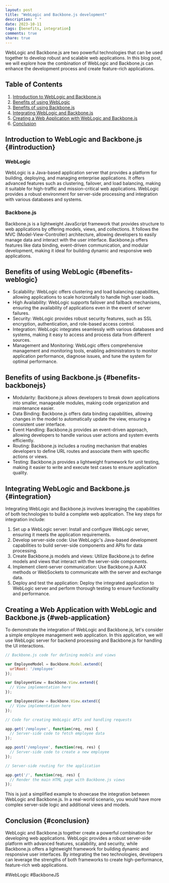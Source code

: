 ```yaml
---
layout: post
title: "WebLogic and Backbone.js development"
description: " "
date: 2023-10-11
tags: [benefits, integration]
comments: true
share: true
---
```


WebLogic and Backbone.js are two powerful technologies that can be used together to develop robust and scalable web applications. In this blog post, we will explore how the combination of WebLogic and Backbone.js can enhance the development process and create feature-rich applications.

## Table of Contents
1. [Introduction to WebLogic and Backbone.js](#introduction)
2. [Benefits of using WebLogic](#benefits-weblogic)
3. [Benefits of using Backbone.js](#benefits-backbonejs)
4. [Integrating WebLogic and Backbone.js](#integration)
5. [Creating a Web Application with WebLogic and Backbone.js](#web-application)
6. [Conclusion](#conclusion)

## Introduction to WebLogic and Backbone.js {#introduction}

### WebLogic
WebLogic is a Java-based application server that provides a platform for building, deploying, and managing enterprise applications. It offers advanced features such as clustering, failover, and load balancing, making it suitable for high-traffic and mission-critical web applications. WebLogic provides a robust environment for server-side processing and integration with various databases and systems.

### Backbone.js
Backbone.js is a lightweight JavaScript framework that provides structure to web applications by offering models, views, and collections. It follows the MVC (Model-View-Controller) architecture, allowing developers to easily manage data and interact with the user interface. Backbone.js offers features like data binding, event-driven communication, and modular development, making it ideal for building dynamic and responsive web applications.

## Benefits of using WebLogic {#benefits-weblogic}
- Scalability: WebLogic offers clustering and load balancing capabilities, allowing applications to scale horizontally to handle high user loads.
- High Availability: WebLogic supports failover and failback mechanisms, ensuring the availability of applications even in the event of server failures.
- Security: WebLogic provides robust security features, such as SSL encryption, authentication, and role-based access control.
- Integration: WebLogic integrates seamlessly with various databases and systems, making it easy to access and process data from different sources.
- Management and Monitoring: WebLogic offers comprehensive management and monitoring tools, enabling administrators to monitor application performance, diagnose issues, and tune the system for optimal performance.

## Benefits of using Backbone.js {#benefits-backbonejs}
- Modularity: Backbone.js allows developers to break down applications into smaller, manageable modules, making code organization and maintenance easier.
- Data Binding: Backbone.js offers data binding capabilities, allowing changes in the model to automatically update the view, ensuring a consistent user interface.
- Event Handling: Backbone.js provides an event-driven approach, allowing developers to handle various user actions and system events efficiently.
- Routing: Backbone.js includes a routing mechanism that enables developers to define URL routes and associate them with specific actions or views.
- Testing: Backbone.js provides a lightweight framework for unit testing, making it easier to write and execute test cases to ensure application quality.

## Integrating WebLogic and Backbone.js {#integration}
Integrating WebLogic and Backbone.js involves leveraging the capabilities of both technologies to build a complete web application. The key steps for integration include:

1. Set up a WebLogic server: Install and configure WebLogic server, ensuring it meets the application requirements.
2. Develop server-side code: Use WebLogic's Java-based development capabilities to build server-side components and APIs for data processing.
3. Create Backbone.js models and views: Utilize Backbone.js to define models and views that interact with the server-side components.
4. Implement client-server communication: Use Backbone.js AJAX methods or WebSockets to communicate with the server and exchange data.
5. Deploy and test the application: Deploy the integrated application to WebLogic server and perform thorough testing to ensure functionality and performance.

## Creating a Web Application with WebLogic and Backbone.js {#web-application}

To demonstrate the integration of WebLogic and Backbone.js, let's consider a simple employee management web application. In this application, we will use WebLogic server for backend processing and Backbone.js for handling the UI interactions.

```javascript
// Backbone.js code for defining models and views

var EmployeeModel = Backbone.Model.extend({
  urlRoot: '/employee'
});

var EmployeeView = Backbone.View.extend({
  // View implementation here
});

var EmployeesView = Backbone.View.extend({
  // View implementation here
});

// Code for creating WebLogic APIs and handling requests

app.get('/employee', function(req, res) {
  // Server-side code to fetch employee data
});

app.post('/employee', function(req, res) {
  // Server-side code to create a new employee
});

// Server-side routing for the application

app.get('/', function(req, res) {
  // Render the main HTML page with Backbone.js views
});
```

This is just a simplified example to showcase the integration between WebLogic and Backbone.js. In a real-world scenario, you would have more complex server-side logic and additional views and models.

## Conclusion {#conclusion}
WebLogic and Backbone.js together create a powerful combination for developing web applications. WebLogic provides a robust server-side platform with advanced features, scalability, and security, while Backbone.js offers a lightweight framework for building dynamic and responsive user interfaces. By integrating the two technologies, developers can leverage the strengths of both frameworks to create high-performance, feature-rich web applications.

#WebLogic #BackboneJS